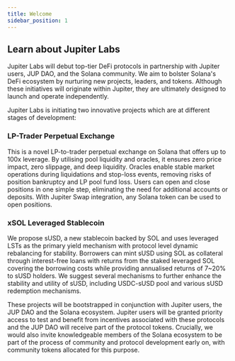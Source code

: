 ```yaml
---
title: Welcome
sidebar_position: 1
---
```


## Learn about Jupiter Labs

Jupiter Labs will debut top-tier DeFi protocols in partnership with Jupiter users, JUP DAO, and the Solana community. We aim to bolster Solana's DeFi ecosystem by nurturing new projects, leaders, and tokens. Although these initiatives will originate within Jupiter, they are ultimately designed to launch and operate independently.

Jupiter Labs is initiating two innovative projects which are at different stages of development:

### LP-Trader Perpetual Exchange
This is a novel LP-to-trader perpetual exchange on Solana that offers up to 100x leverage. By utilising pool liquidity and oracles, it ensures zero price impact, zero slippage, and deep liquidity. Oracles enable stable market operations during liquidations and stop-loss events, removing risks of position bankruptcy and LP pool fund loss. Users can open and close positions in one simple step, eliminating the need for additional accounts or deposits. With Jupiter Swap integration, any Solana token can be used to open positions.

### xSOL Leveraged Stablecoin
We propose sUSD, a new stablecoin backed by SOL and uses leveraged LSTs as the primary yield mechanism with protocol level dynamic rebalancing for stability. Borrowers can mint sUSD using SOL as collateral through interest-free loans with returns from the staked leveraged SOL covering the borrowing costs while providing annualised returns of 7~20% to sUSD holders. We suggest several mechanisms to further enhance the stability and utility of sUSD, including USDC-sUSD pool and various sUSD redemption mechanisms. 

These projects will be bootstrapped in conjunction with Jupiter users, the JUP DAO and the Solana ecosystem. Jupiter users will be granted priority access to test and benefit from incentives associated with these protocols and the JUP DAO will receive part of the protocol tokens. Crucially, we would also invite knowledgeable members of the Solana ecosystem to be part of the process of community and protocol development early on, with community tokens allocated for this purpose. 